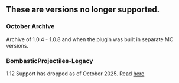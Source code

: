 ## These are versions no longer supported.

### October Archive
Archive of 1.0.4 - 1.0.8 and when the plugin was built in separate MC versions.

### BombasticProjectiles-Legacy
1.12 Support has dropped as of October 2025. Read [here](https://github.com/MavenWare/BombasticProjectiles/discussions/42)

